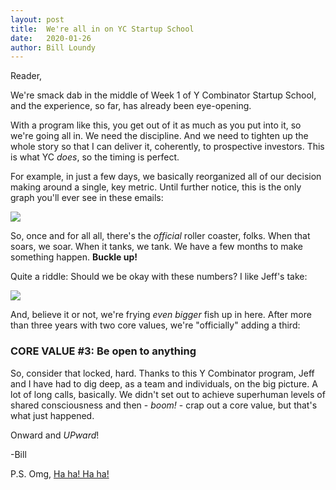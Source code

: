 ```yaml
---
layout: post
title:  We're all in on YC Startup School
date:   2020-01-26
author: Bill Loundy
---
```

<p> Reader, </p> <p> We're smack dab in the middle of Week 1 of Y Combinator Startup School, and the experience, so far, has already been eye-opening. </p> <p> With a program like this, you get out of it as much as you put into it, so we're going all in. We need the discipline. And we need to tighten up the whole story so that I can deliver it, coherently, to prospective investors. This is what YC <em>does</em>, so the timing is perfect. </p> <p> For example, in just a few days, we basically reorganized all of our decision making around a single, key metric. Until further notice, this is the only graph you'll ever see in these emails: </p> <p> <img src="https://blog.readup.com/pics/dau126.png" style="display:block;margin:0 auto;max-width:100%;"> </p> <p> So, once and for all all, there's the <em>official</em> roller coaster, folks. When that soars, we soar. When it tanks, we tank. We have a few months to make something happen. <strong>Buckle up!</strong> </p> <p> Quite a riddle: Should we be okay with these numbers? I like Jeff's take: </p> <p> <img src="https://blog.readup.com/pics/novcomment.png" style="display:block;margin:0 auto;max-width:100%;"> </p> <p> And, believe it or not, we're frying <em>even bigger</em> fish up in here. After more than three years with two core values, we're "officially" adding a third: </p> <h3> CORE VALUE #3: Be open to anything </h3> <p> So, consider that locked, hard. Thanks to this Y Combinator program, Jeff and I have had to dig deep, as a team and individuals, on the big picture. A lot of long calls, basically. We didn't set out to achieve superhuman levels of shared consciousness and then - <em>boom!</em> - crap out a core value, but that's what just happened. </p> <p> Onward and <em>UPward</em>! </p> <p> -Bill </p> <p> P.S. Omg, <a href="https://readup.com/read/london-review-of-books/lauren-oyler--ha-ha-ha-ha--lrb-13-january-2020">Ha ha! Ha ha!</a> </p>